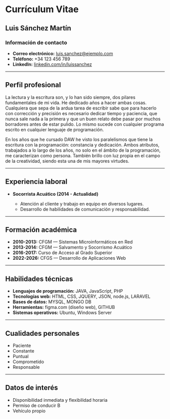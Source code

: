 # Currículum Vitae

## Luis Sánchez Martín

### Información de contacto

* **Correo electrónico:** [luis.sanchez@ejemplo.com](mailto:luis.sanchez@ejemplo.com)
* **Teléfono:** +34 123 456 789
* **LinkedIn:** [linkedin.com/in/luissanchez](https://linkedin.com/in/luissanchez)

---

## Perfil profesional

La lectura y la escritura son, y lo han sido siempre, dos pilares fundamentales de mi vida. He dedicado años a hacer ambas cosas. Cualquiera que sepa de la ardua tarea de escribir sabe que para hacerlo con corrección y precisión es necesario dedicar tiempo y paciencia, que nunca sale nada a la primera y que un buen relato debe pasar por muchos borradores antes de estar pulido. Lo mismo sucede con cualquier programa escrito en cualquier lenguaje de programación.

En los años que he cursado DAW he visto los paralelismos que tiene la escritura con la programación: constancia y dedicación. Ambos atributos, trabajados a lo largo de los años, no solo en el ámbito de la programación, me caracterizan como persona. También brillo con luz propia en el campo de la creatividad, siendo esta una de mis mayores virtudes.

---

## Experiencia laboral

* **Socorrista Acuático (2014 - Actualidad)**

  * Atención al cliente y trabajo en equipo en diversos lugares.
  * Desarrollo de habilidades de comunicación y responsabilidad.

---

## Formación académica

* **2010-2013:** CFGM — Sistemas Microinformáticos en Red
* **2013-2014:** CFGM — Salvamento y Socorrismo Acuático
* **2016-2017:** Curso de Acceso al Grado Superior
* **2022-2026:** CFGS — Desarrollo de Aplicaciones Web

---

## Habilidades técnicas

* **Lenguajes de programación:** JAVA, JavaScript, PHP
* **Tecnologías web:** HTML, CSS, JQUERY, JSON, node.js, LARAVEL
* **Bases de datos:** MYSQL, MONGO DB
* **Herramientas:** figma.com (diseño web), GITHUB
* **Sistemas operativos:** Ubuntu, Windows Server

---

## Cualidades personales

* Paciente
* Constante
* Puntual
* Comprometido
* Responsable

---

## Datos de interés

* Disponibilidad inmediata y flexibilidad horaria
* Permiso de conducir B
* Vehículo propio
